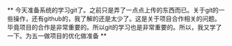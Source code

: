 ** 今天准备系统的学习git了。之前只是弄了一点点上传的东西而已。关于git的一些操作，还有github的，我了解的还是太少了。这是关于项目合作相关的问题。
毕竟项目的合作是非常重要的。所以git的学习也是非常重要的。所以，我又学了一下。为五一做项目的优化做准备 **
